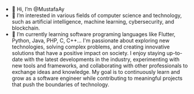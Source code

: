 - 👋 Hi, I’m @MustafaAy
- 👀 I’m interested in  various fields of computer science and technology, such as artificial intelligence, machine learning, cybersecurity, and blockchain.
- 🌱 I’m currently learning software programing languages like Flutter, Python, Java, PHP, C, C++...
 I'm passionate about exploring new technologies, solving complex problems, and creating innovative solutions that have a positive impact on society.
 I enjoy staying up-to-date with the latest developments in the industry, experimenting with new tools and frameworks, and collaborating with other professionals to exchange ideas and knowledge.
 My goal is to continuously learn and grow as a software engineer while contributing to meaningful projects that push the boundaries of technology.

<!---
MuhammedMustafaAy/MuhammedMustafaAy is a ✨ special ✨ repository because its `README.md` (this file) appears on your GitHub profile.
You can click the Preview link to take a look at your changes.
--->
